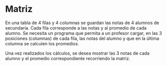 # Matriz

En una tabla de 4 filas y 4 columnas se guardan las notas de 4 alumnos 
de secundaria. Cada fila corresponde a las notas y al promedio de cada 
alumno. Se necesita un programa que permita a un profesor cargar, en las
3 posiciones (columnas) de cada fila, las notas del alumno y que en la 
última columna se calculen los promedios. 

Una vez realizados los cálculos, se desea mostrar las 3 notas de cada 
alumno y el promedio correspondiente recorriendo la matriz.
